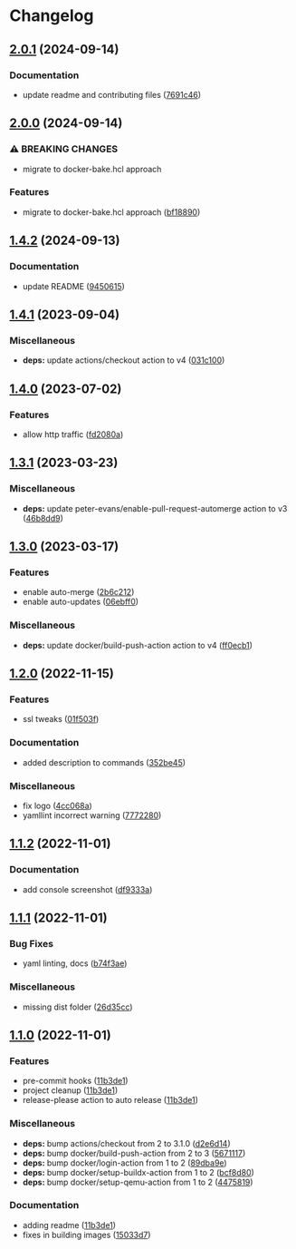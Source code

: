 # Changelog

## [2.0.1](https://github.com/wayofdev/docker-nginx/compare/v2.0.0...v2.0.1) (2024-09-14)


### Documentation

* update readme and contributing files ([7691c46](https://github.com/wayofdev/docker-nginx/commit/7691c46965382d34fd00115dd2b28805c3637ea4))

## [2.0.0](https://github.com/wayofdev/docker-nginx/compare/v1.4.2...v2.0.0) (2024-09-14)


### ⚠ BREAKING CHANGES

* migrate to docker-bake.hcl approach

### Features

* migrate to docker-bake.hcl approach ([bf18890](https://github.com/wayofdev/docker-nginx/commit/bf1889077e6ab2792d49c405b06f2148fb67459b))

## [1.4.2](https://github.com/wayofdev/docker-nginx/compare/v1.4.1...v1.4.2) (2024-09-13)


### Documentation

* update README ([9450615](https://github.com/wayofdev/docker-nginx/commit/9450615d4034c1252a0f60c053eb5ba01142474e))

## [1.4.1](https://github.com/wayofdev/docker-nginx/compare/v1.4.0...v1.4.1) (2023-09-04)


### Miscellaneous

* **deps:** update actions/checkout action to v4 ([031c100](https://github.com/wayofdev/docker-nginx/commit/031c1009ae5f5d42526f615981ea0d05f308343a))

## [1.4.0](https://github.com/wayofdev/docker-nginx/compare/v1.3.1...v1.4.0) (2023-07-02)


### Features

* allow http traffic ([fd2080a](https://github.com/wayofdev/docker-nginx/commit/fd2080a1f14bafae2efa492653749b531e062b33))

## [1.3.1](https://github.com/wayofdev/docker-nginx/compare/v1.3.0...v1.3.1) (2023-03-23)


### Miscellaneous

* **deps:** update peter-evans/enable-pull-request-automerge action to v3 ([46b8dd9](https://github.com/wayofdev/docker-nginx/commit/46b8dd9faa93f9a7c3d4ae050c24e77a5cc482aa))

## [1.3.0](https://github.com/wayofdev/docker-nginx/compare/v1.2.0...v1.3.0) (2023-03-17)


### Features

* enable auto-merge ([2b6c212](https://github.com/wayofdev/docker-nginx/commit/2b6c212afd6a88153ad8a690e2e2997ca930ffee))
* enable auto-updates ([06ebff0](https://github.com/wayofdev/docker-nginx/commit/06ebff05fbd61c83c436a21ecb01b3ee0a6366db))


### Miscellaneous

* **deps:** update docker/build-push-action action to v4 ([ff0ecb1](https://github.com/wayofdev/docker-nginx/commit/ff0ecb14bcecd9e8e92f42a5ba9e34f51724b240))

## [1.2.0](https://github.com/wayofdev/docker-nginx/compare/v1.1.2...v1.2.0) (2022-11-15)


### Features

* ssl tweaks ([01f503f](https://github.com/wayofdev/docker-nginx/commit/01f503fd423173e84c30d60b363923e71d8bb1e2))


### Documentation

* added description to commands ([352be45](https://github.com/wayofdev/docker-nginx/commit/352be45eb78f35da5caa0f5fcd5813897359974d))


### Miscellaneous

* fix logo ([4cc068a](https://github.com/wayofdev/docker-nginx/commit/4cc068a7883c0fe2989fa0f9649af5fe7955b2fc))
* yamllint incorrect warning ([7772280](https://github.com/wayofdev/docker-nginx/commit/777228036324dd11f0ad51e5c71a2b0c3983da09))

## [1.1.2](https://github.com/wayofdev/docker-nginx/compare/v1.1.1...v1.1.2) (2022-11-01)


### Documentation

* add console screenshot ([df9333a](https://github.com/wayofdev/docker-nginx/commit/df9333ab07204417778a37653392f78e6dec099c))

## [1.1.1](https://github.com/wayofdev/docker-nginx/compare/v1.1.0...v1.1.1) (2022-11-01)


### Bug Fixes

* yaml linting, docs ([b74f3ae](https://github.com/wayofdev/docker-nginx/commit/b74f3ae22fdd4e85aefe3f61c2ee87d1f4aece1e))


### Miscellaneous

* missing dist folder ([26d35cc](https://github.com/wayofdev/docker-nginx/commit/26d35cc68d88b7e58428ddd40e62fa3a4226e987))

## [1.1.0](https://github.com/wayofdev/docker-nginx/compare/v1.0.2...v1.1.0) (2022-11-01)


### Features

* pre-commit hooks ([11b3de1](https://github.com/wayofdev/docker-nginx/commit/11b3de1888c4cc7182a1c64c916773e668b2528a))
* project cleanup ([11b3de1](https://github.com/wayofdev/docker-nginx/commit/11b3de1888c4cc7182a1c64c916773e668b2528a))
* release-please action to auto release ([11b3de1](https://github.com/wayofdev/docker-nginx/commit/11b3de1888c4cc7182a1c64c916773e668b2528a))


### Miscellaneous

* **deps:** bump actions/checkout from 2 to 3.1.0 ([d2e6d14](https://github.com/wayofdev/docker-nginx/commit/d2e6d14e095535d8d4812625d133d0aaea01b04b))
* **deps:** bump docker/build-push-action from 2 to 3 ([5671117](https://github.com/wayofdev/docker-nginx/commit/56711177467b7d2f7a93918cdc1b4d607a619a96))
* **deps:** bump docker/login-action from 1 to 2 ([89dba9e](https://github.com/wayofdev/docker-nginx/commit/89dba9e8404207877fb606e0218c2f51d9217868))
* **deps:** bump docker/setup-buildx-action from 1 to 2 ([bcf8d80](https://github.com/wayofdev/docker-nginx/commit/bcf8d80649dd8bbea93c1a12ec8ab49d11b6413a))
* **deps:** bump docker/setup-qemu-action from 1 to 2 ([4475819](https://github.com/wayofdev/docker-nginx/commit/44758197c15b45fd3312e63663457693420c831b))


### Documentation

* adding readme ([11b3de1](https://github.com/wayofdev/docker-nginx/commit/11b3de1888c4cc7182a1c64c916773e668b2528a))
* fixes in building images ([15033d7](https://github.com/wayofdev/docker-nginx/commit/15033d7391e9bded99ec4cb67f8dfb2b16b18be2))
